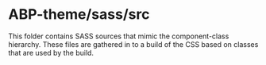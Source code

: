 # ABP-theme/sass/src

This folder contains SASS sources that mimic the component-class hierarchy. These files
are gathered in to a build of the CSS based on classes that are used by the build.
